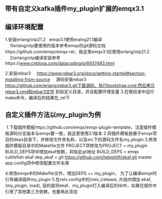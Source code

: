 
带有自定义kafka插件my_plugin扩展的emqx3.1
------------------

编译环境配置
------------------
1.安装erlang/otp21.2   emqx3.1使用eralng21.1编译  
    1)erlang/otp要使用的版本参考emqx的git源码文档https://github.com/emqx/emqx-rel，我这里emqx3.1应使用erlang/otp21.2  
    2)erlang/otp编译安装参考https://www.cnblogs.com/datacoding/p/6937493.html  

2.安装rebar3     https://www.rebar3.org/docs/getting-started#section-installing-from-source
    源码安装rebar3 https://github.com/erlang/rebar3.git下载源码，执行bootstrap.cmd,然后拷贝rebar3.cmd和rebar3文件
    到自定义目录，并且配置环境变量
3.在根目录中运行make命令，编译后的结果在_rel下

自定义插件方法以my_plugin为例
------------------
 1.下载插件模板https://github.com/emqx/emqx-plugin-template，注意插件模板源码分支版本与emqx要一致，我这里使用3.1版本
 2.将插件模板放置于emqx项目的deps目录下，并修改文件夹名称、以及src下的源码文件名my_plugin
 3.修改插件模板目录中的Makefile文件
    PROJECT项修改为PROJECT = my_plugin
    BUILD_DEPS项中增加ekaf依赖，并指定git地址
    BUILD_DEPS = emqx cuttlefish ekaf
    dep_ekaf = git https://github.com/helpshift/ekaf.git master
    app.config项中修改配置文件名等
 
 4.修改emqx中的Makefile文件，增加DEPS += my_plugin， 为了让编译emqx时引导编译插件my_plugin
 5.在relx.config中的{relx,{release, 片段内增加
   ekaf,
   {my_plugin, load},
   目的是将ekaf、my_plugin打入编译后的lib中，如果在插件中引用了其他第三方依赖，也要再此添加
